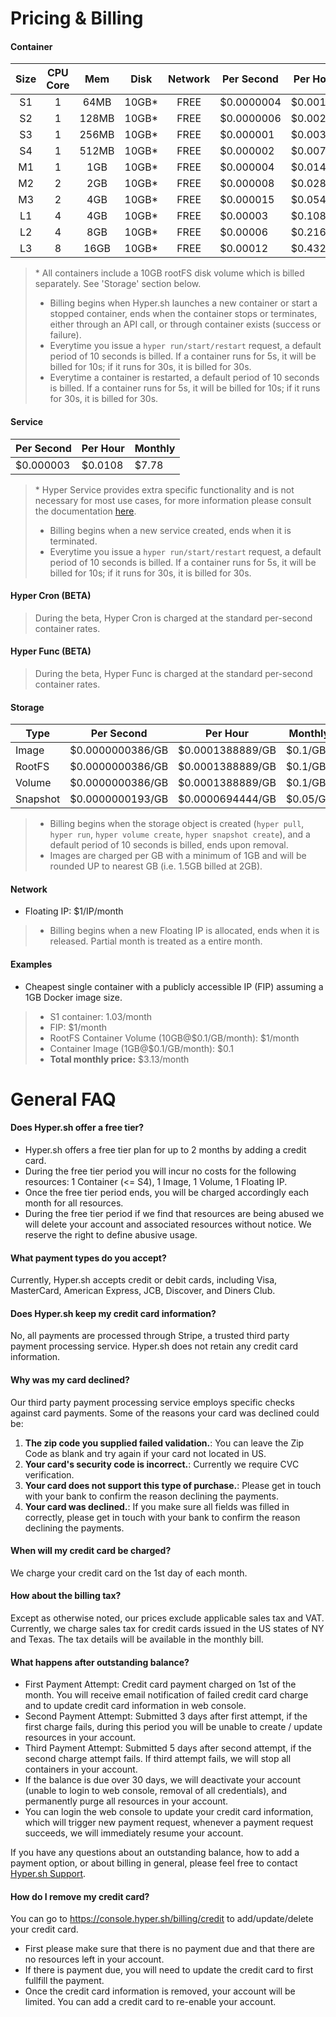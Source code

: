 # Pricing & Billing

#### Container
|Size|CPU Core|Mem|Disk|Network|Per Second|Per Hour|Monthly|
|:-:|:-:|:-:|:-:|:-:|---|---|---|
|S1 |1|64MB |10GB*|FREE|$0.0000004 |$0.00144|$1.03  |
|S2 |1|128MB|10GB*|FREE|$0.0000006 |$0.00216|$1.55  |
|S3 |1|256MB|10GB*|FREE|$0.000001  |$0.0036 |$2.59  |
|S4 |1|512MB|10GB*|FREE|$0.000002  |$0.0072 |$5.18  |
|M1 |1|  1GB|10GB*|FREE|$0.000004  |$0.0144 |$10.36 |
|M2 |2|  2GB|10GB*|FREE|$0.000008  |$0.0288 |$20.73 |
|M3 |2|  4GB|10GB*|FREE|$0.000015  |$0.054  |$38.88 |
|L1 |4|  4GB|10GB*|FREE|$0.00003   |$0.108  |$77.76 |
|L2 |4|  8GB|10GB*|FREE|$0.00006   |$0.216  |$155.52|
|L3 |8| 16GB|10GB*|FREE|$0.00012   |$0.432  |$311.04|
> \* All containers include a 10GB rootFS disk volume which is billed separately. See 'Storage' section below.
> - Billing begins when Hyper.sh launches a new container or start a stopped container, ends when the container stops or terminates, either through an API call, or through container exists (success or failure).
> - Everytime you issue a `hyper run/start/restart` request, a default period of 10 seconds is billed. If a container runs for 5s, it will be billed for 10s; if it runs for 30s, it is billed for 30s.
> - Everytime a container is restarted, a default period of 10 seconds is billed. If a container runs for 5s, it will be billed for 10s; if it runs for 30s, it is billed for 30s.

#### Service
|Per Second|Per Hour|Monthly|
|---|---|---|
|$0.000003 |$0.0108|$7.78  |
> \* Hyper Service provides extra specific functionality and is not necessary for most use cases, for more information please consult the documentation [here](https://docs.hyper.sh/Feature/container/service.html).
> - Billing begins when a new service created, ends when it is terminated.
> - Everytime you issue a `hyper run/start/restart` request, a default period of 10 seconds is billed. If a container runs for 5s, it will be billed for 10s; if it runs for 30s, it is billed for 30s.

#### Hyper Cron (BETA)

> During the beta, Hyper Cron is charged at the standard per-second container rates.

#### Hyper Func (BETA)

> During the beta, Hyper Func is charged at the standard per-second container rates.

#### Storage
|Type|Per Second|Per Hour|Monthly|
|---|---|---|---|
|Image|$0.0000000386/GB|$0.0001388889/GB|$0.1/GB|
|RootFS|$0.0000000386/GB|$0.0001388889/GB|$0.1/GB|
|Volume|$0.0000000386/GB|$0.0001388889/GB|$0.1/GB|
|Snapshot|$0.0000000193/GB|$0.0000694444/GB|$0.05/GB|
> - Billing begins when the storage object is created (`hyper pull`, `hyper run`, `hyper volume create`, `hyper snapshot create`), and a default period of 10 seconds is billed, ends upon removal.
> - Images are charged per GB with a minimum of 1GB and will be rounded UP to nearest GB (i.e. 1.5GB billed at 2GB).

#### Network
- Floating IP: $1/IP/month
> - Billing begins when a new Floating IP is allocated, ends when it is released. Partial month is treated as a entire month.

#### Examples
- Cheapest single container with a publicly accessible IP (FIP) assuming a 1GB Docker image size.
> - S1 container: 1.03/month
> - FIP: $1/month
> - RootFS Container Volume (10GB@$0.1/GB/month): $1/month
> - Container Image (1GB@$0.1/GB/month): $0.1
> - **Total monthly price:** $3.13/month

# General FAQ

#### Does Hyper.sh offer a free tier?

- Hyper.sh offers a free tier plan for up to 2 months by adding a credit card.
- During the free tier period you will incur no costs for the following resources: 1 Container (<= S4), 1 Image, 1 Volume, 1 Floating IP.
- Once the free tier period ends, you will be charged accordingly each month for all resources.
- During the free tier period if we find that resources are being abused we will delete your account and associated resources without notice. We reserve the right to define abusive usage.

#### What payment types do you accept?
Currently, Hyper.sh accepts credit or debit cards, including Visa, MasterCard, American Express, JCB, Discover, and Diners Club.

#### Does Hyper.sh keep my credit card information?
No, all payments are processed through Stripe, a trusted third party payment processing service. Hyper.sh does not retain any credit card information.

#### Why was my card declined?

Our third party payment processing service employs specific checks against card payments. Some of the reasons your card was declined could be:

1. **The zip code you supplied failed validation.**: You can leave the Zip Code as blank and try again if your card not located in US.
2. **Your card's security code is incorrect.**: Currently we require CVC verification.
3. **Your card does not support this type of purchase.**: Please get in touch with your bank to confirm the reason declining the payments.
4. **Your card was declined.**: If you make sure all fields was filled in correctly, please get in touch with your bank to confirm the reason declining the payments.

#### When will my credit card be charged?
We charge your credit card on the 1st day of each month.

#### How about the billing tax?
Except as otherwise noted, our prices exclude applicable sales tax and VAT. Currently, we charge sales tax for credit cards issued in the US states of NY and Texas. The tax details will be available in the monthly bill.

#### What happens after outstanding balance?

- First Payment Attempt: Credit card payment charged on 1st of the month. You will receive email notification of failed credit card charge and to update credit card information in web console.
- Second Payment Attempt: Submitted 3 days after first attempt, if the first charge fails, during this period you will be unable to create / update resources in your account.
- Third Payment Attempt: Submitted 5 days after second attempt, if the second charge attempt fails. If third attempt fails, we will stop all containers in your account.
- If the balance is due over 30 days, we will deactivate your account (unable to login to web console, removal of all credentials), and permanently purge all resources in your account.
- You can login the web console to update your credit card information, which will trigger new payment request, whenever a payment request succeeds, we will immediately resume your account.

If you have any questions about an outstanding balance, how to add a payment option, or about billing in general, please feel free to contact [Hyper.sh Support](mailto:support@hyper.sh).

#### How do I remove my credit card?

You can go to https://console.hyper.sh/billing/credit to add/update/delete your credit card.
- First please make sure that there is no payment due and that there are no resources left in your account.
- If there is payment due, you will need to update the credit card to first fullfill the payment.
- Once the credit card information is removed, your account will be limited. You can add a credit card to re-enable your account.

